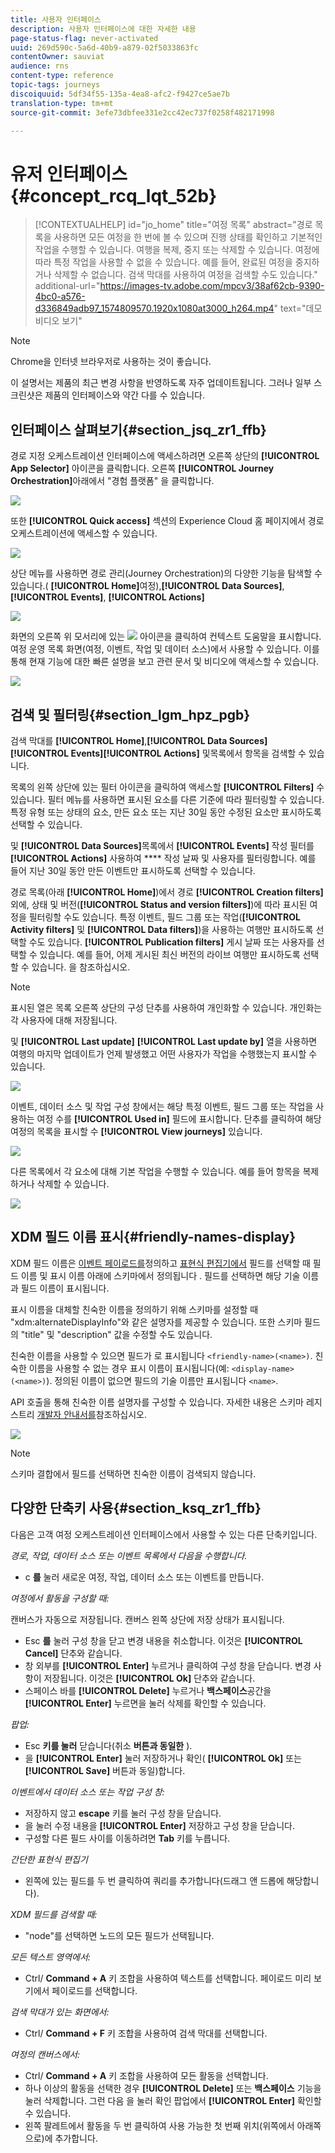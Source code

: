 ```yaml
---
title: 사용자 인터페이스
description: 사용자 인터페이스에 대한 자세한 내용
page-status-flag: never-activated
uuid: 269d590c-5a6d-40b9-a879-02f5033863fc
contentOwner: sauviat
audience: rns
content-type: reference
topic-tags: journeys
discoiquuid: 5df34f55-135a-4ea8-afc2-f9427ce5ae7b
translation-type: tm+mt
source-git-commit: 3efe73dbfee331e2cc42ec737f0258f482171998

---
```



# 유저 인터페이스{#concept_rcq_lqt_52b}


>[!CONTEXTUALHELP]
>id=&quot;jo_home&quot;
>title=&quot;여정 목록&quot;
>abstract=&quot;경로 목록을 사용하면 모든 여정을 한 번에 볼 수 있으며 진행 상태를 확인하고 기본적인 작업을 수행할 수 있습니다. 여행을 복제, 중지 또는 삭제할 수 있습니다. 여정에 따라 특정 작업을 사용할 수 없을 수 있습니다. 예를 들어, 완료된 여정을 중지하거나 삭제할 수 없습니다. 검색 막대를 사용하여 여정을 검색할 수도 있습니다.&quot;
>additional-url=&quot;https://images-tv.adobe.com/mpcv3/38af62cb-9390-4bc0-a576-d336849adb97_1574809570.1920x1080at3000_h264.mp4&quot; text=&quot;데모 비디오 보기&quot;

>[!NOTE]
>
>Chrome을 인터넷 브라우저로 사용하는 것이 좋습니다.
>
>이 설명서는 제품의 최근 변경 사항을 반영하도록 자주 업데이트됩니다. 그러나 일부 스크린샷은 제품의 인터페이스와 약간 다를 수 있습니다.

## 인터페이스 살펴보기{#section_jsq_zr1_ffb}

경로 지정 오케스트레이션 인터페이스에 액세스하려면 오른쪽 상단의 **[!UICONTROL App Selector]** 아이콘을 클릭합니다. 오른쪽 **[!UICONTROL Journey Orchestration]**&#x200B;아래에서 &quot;경험 플랫폼&quot; 을 클릭합니다.

![](../assets/journey1.png)

또한 **[!UICONTROL Quick access]** 섹션의 Experience Cloud 홈 페이지에서 경로 오케스트레이션에 액세스할 수 있습니다.

![](../assets/journey1bis.png)

상단 메뉴를 사용하면 경로 관리(Journey Orchestration)의 다양한 기능을 탐색할 수 있습니다.( **[!UICONTROL Home]**&#x200B;여정),**[!UICONTROL Data Sources]**, **[!UICONTROL Events]**, **[!UICONTROL Actions]**

![](../assets/journey2.png)

화면의 오른쪽 위 모서리에 있는 ![](../assets/icon-context.png) 아이콘을 클릭하여 컨텍스트 도움말을 표시합니다. 여정 운영 목록 화면(여정, 이벤트, 작업 및 데이터 소스)에서 사용할 수 있습니다. 이를 통해 현재 기능에 대한 빠른 설명을 보고 관련 문서 및 비디오에 액세스할 수 있습니다.

![](../assets/journey2bis.png)

## 검색 및 필터링{#section_lgm_hpz_pgb}

검색 막대를 **[!UICONTROL Home]**,**[!UICONTROL Data Sources]****[!UICONTROL Events]****[!UICONTROL Actions]** 및목록에서 항목을 검색할 수 있습니다.

목록의 왼쪽 상단에 있는 필터 아이콘을 클릭하여 액세스할 **[!UICONTROL Filters]** 수 있습니다. 필터 메뉴를 사용하면 표시된 요소를 다른 기준에 따라 필터링할 수 있습니다. 특정 유형 또는 상태의 요소, 만든 요소 또는 지난 30일 동안 수정된 요소만 표시하도록 선택할 수 있습니다.

및 **[!UICONTROL Data Sources]**&#x200B;목록에서 **[!UICONTROL Events]** 작성 필터를 **[!UICONTROL Actions]** 사용하여 **** 작성 날짜 및 사용자를 필터링합니다. 예를 들어 지난 30일 동안 만든 이벤트만 표시하도록 선택할 수 있습니다.

경로 목록(아래 **[!UICONTROL Home]**)에서 경로 **[!UICONTROL Creation filters]**&#x200B;외에, 상태 및 버전(**[!UICONTROL Status and version filters]**)에 따라 표시된 여정을 필터링할 수도 있습니다. 특정 이벤트, 필드 그룹 또는 작업(**[!UICONTROL Activity filters]** 및 **[!UICONTROL Data filters]**)을 사용하는 여행만 표시하도록 선택할 수도 있습니다. **[!UICONTROL Publication filters]** 게시 날짜 또는 사용자를 선택할 수 있습니다. 예를 들어, 어제 게시된 최신 버전의 라이브 여행만 표시하도록 선택할 수 있습니다. 을 [](../building-journeys/using-the-journey-designer.md)참조하십시오.

>[!NOTE]
>
>표시된 열은 목록 오른쪽 상단의 구성 단추를 사용하여 개인화할 수 있습니다. 개인화는 각 사용자에 대해 저장됩니다.

및 **[!UICONTROL Last update]** **[!UICONTROL Last update by]** 열을 사용하면 여행의 마지막 업데이트가 언제 발생했고 어떤 사용자가 작업을 수행했는지 표시할 수 있습니다.

![](../assets/journey74.png)

이벤트, 데이터 소스 및 작업 구성 창에서는 해당 특정 이벤트, 필드 그룹 또는 작업을 사용하는 여정 수를 **[!UICONTROL Used in]** 필드에 표시합니다. 단추를 클릭하여 해당 여정의 목록을 표시할 수 **[!UICONTROL View journeys]** 있습니다.

![](../assets/journey3bis.png)

다른 목록에서 각 요소에 대해 기본 작업을 수행할 수 있습니다. 예를 들어 항목을 복제하거나 삭제할 수 있습니다.

![](../assets/journey4.png)

## XDM 필드 이름 표시{#friendly-names-display}

XDM 필드 이름은 [이벤트 페이로드를](../event/defining-the-payload-fields.md)정의하고 [표현식 편집기에서](../datasource/field-groups.md) 필드를 선택할 때 필드 이름 및 표시 이름 아래에 스키마에서 정의됩니다 [](../expression/expressionadvanced.md).
필드를 선택하면 해당 기술 이름과 필드 이름이 표시됩니다.

표시 이름을 대체할 친숙한 이름을 정의하기 위해 스키마를 설정할 때 &quot;xdm:alternateDisplayInfo&quot;와 같은 설명자를 제공할 수 있습니다. 또한 스키마 필드의 &quot;title&quot; 및 &quot;description&quot; 값을 수정할 수도 있습니다.

친숙한 이름을 사용할 수 있으면 필드가 로 표시됩니다 `<friendly-name>(<name>)`. 친숙한 이름을 사용할 수 없는 경우 표시 이름이 표시됩니다(예: `<display-name>(<name>)`). 정의된 이름이 없으면 필드의 기술 이름만 표시됩니다 `<name>`.

API 호출을 통해 친숙한 이름 설명자를 구성할 수 있습니다. 자세한 내용은 스키마 레지스트리 [개발자 안내서를](https://www.adobe.io/apis/experienceplatform/home/xdm/xdmservices.html#!api-specification/markdown/narrative/technical_overview/schema_registry/schema_registry_developer_guide.md)참조하십시오.

![](../assets/xdm-from-descriptors.png)

>[!NOTE]
>
>스키마 결합에서 필드를 선택하면 친숙한 이름이 검색되지 않습니다.

## 다양한 단축키 사용{#section_ksq_zr1_ffb}

다음은 고객 여정 오케스트레이션 인터페이스에서 사용할 수 있는 다른 단축키입니다.

_경로, 작업, 데이터 소스 또는 이벤트 목록에서 다음을 수행합니다._

* c **를** 눌러 새로운 여정, 작업, 데이터 소스 또는 이벤트를 만듭니다.

_여정에서 활동을 구성할 때:_

캔버스가 자동으로 저장됩니다. 캔버스 왼쪽 상단에 저장 상태가 표시됩니다.

* Esc **를** 눌러 구성 창을 닫고 변경 내용을 취소합니다. 이것은 **[!UICONTROL Cancel]** 단추와 같습니다.
* 창 외부를 **[!UICONTROL Enter]** 누르거나 클릭하여 구성 창을 닫습니다. 변경 사항이 저장됩니다. 이것은 **[!UICONTROL Ok]** 단추와 같습니다.
* 스페이스 바를 **[!UICONTROL Delete]** 누르거나 **백스페이스**&#x200B;공간을 **[!UICONTROL Enter]** 누르면을 눌러 삭제를 확인할 수 있습니다.

_팝업:_

* Esc **키를 눌러** 닫습니다(취소 **버튼과 동일한** ).
* 을 **[!UICONTROL Enter]** 눌러 저장하거나 확인( **[!UICONTROL Ok]** 또는 **[!UICONTROL Save]** 버튼과 동일)합니다.

_이벤트에서 데이터 소스 또는 작업 구성 창:_

* 저장하지 않고 **escape** 키를 눌러 구성 창을 닫습니다.
* 을 눌러 수정 내용을 **[!UICONTROL Enter]** 저장하고 구성 창을 닫습니다.
* 구성할 다른 필드 사이를 이동하려면 **Tab** 키를 누릅니다.

_간단한 표현식 편집기_

* 왼쪽에 있는 필드를 두 번 클릭하여 쿼리를 추가합니다(드래그 앤 드롭에 해당합니다).

_XDM 필드를 검색할 때:_

* &quot;node&quot;를 선택하면 노드의 모든 필드가 선택됩니다.

_모든 텍스트 영역에서:_

* Ctrl/ **Command + A** 키 조합을 사용하여 텍스트를 선택합니다. 페이로드 미리 보기에서 페이로드를 선택합니다.

_검색 막대가 있는 화면에서:_

* Ctrl/ **Command + F** 키 조합을 사용하여 검색 막대를 선택합니다.

_여정의 캔버스에서:_

* Ctrl/ **Command + A** 키 조합을 사용하여 모든 활동을 선택합니다.
* 하나 이상의 활동을 선택한 경우 **[!UICONTROL Delete]** 또는 **백스페이스** 기능을 눌러 삭제합니다. 그런 다음 을 눌러 확인 팝업에서 **[!UICONTROL Enter]** 확인할 수 있습니다.
* 왼쪽 팔레트에서 활동을 두 번 클릭하여 사용 가능한 첫 번째 위치(위쪽에서 아래쪽으로)에 추가합니다.
